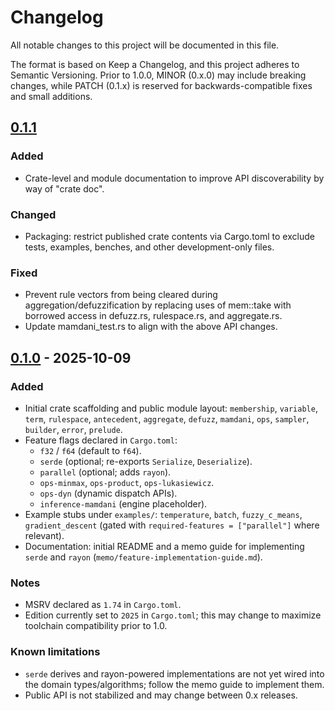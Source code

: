 # Changelog

All notable changes to this project will be documented in this file.

The format is based on Keep a Changelog, and this project adheres to
Semantic Versioning. Prior to 1.0.0, MINOR (0.x.0) may include breaking
changes, while PATCH (0.1.x) is reserved for backwards-compatible fixes
and small additions.

## [0.1.1]

### Added

- Crate-level and module documentation to improve API discoverability by way of "crate doc".

### Changed

- Packaging: restrict published crate contents via Cargo.toml to exclude tests, examples, benches, and other development-only files.

### Fixed

- Prevent rule vectors from being cleared during aggregation/defuzzification by replacing uses of mem::take with borrowed access in defuzz.rs, rulespace.rs, and aggregate.rs.
- Update mamdani_test.rs to align with the above API changes.

## [0.1.0] - 2025-10-09

### Added
- Initial crate scaffolding and public module layout: `membership`, `variable`, `term`, `rulespace`,
  `antecedent`, `aggregate`, `defuzz`, `mamdani`, `ops`, `sampler`, `builder`, `error`, `prelude`.
- Feature flags declared in `Cargo.toml`:
  - `f32` / `f64` (default to `f64`).
  - `serde` (optional; re-exports `Serialize`, `Deserialize`).
  - `parallel` (optional; adds `rayon`).
  - `ops-minmax`, `ops-product`, `ops-lukasiewicz`.
  - `ops-dyn` (dynamic dispatch APIs).
  - `inference-mamdani` (engine placeholder).
- Example stubs under `examples/`: `temperature`, `batch`, `fuzzy_c_means`, `gradient_descent`
  (gated with `required-features = ["parallel"]` where relevant).
- Documentation: initial README and a memo guide for implementing `serde` and `rayon`
  (`memo/feature-implementation-guide.md`).

### Notes
- MSRV declared as `1.74` in `Cargo.toml`.
- Edition currently set to `2025` in `Cargo.toml`; this may change to maximize
  toolchain compatibility prior to 1.0.

### Known limitations
- `serde` derives and rayon-powered implementations are not yet wired into the
  domain types/algorithms; follow the memo guide to implement them.
- Public API is not stabilized and may change between 0.x releases.

<!-- Update links if the repository slug changes. -->
[0.1.1]: https://github.com/joushuakent/rust-fuzzylogic/compare/v0.1.0...v0.1.1
[0.1.0]: https://github.com/joushuakent/rust-fuzzylogic/releases/tag/v0.1.0

